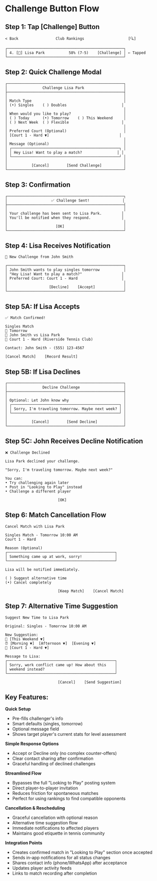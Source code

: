 # Challenge Button Flow

## Step 1: Tap [Challenge] Button
```
< Back                 Club Rankings                    [🔍]

┌─────────────────────────────────────────────────────┐
│ 4. [👤] Lisa Park           58% (7-5)    [Challenge] │ ← Tapped
└─────────────────────────────────────────────────────┘
```

## Step 2: Quick Challenge Modal
```
┌─────────────────────────────────────────────────────┐
│                Challenge Lisa Park                  │
├─────────────────────────────────────────────────────┤
│                                                     │
│ Match Type                                          │
│ (•) Singles    ( ) Doubles                         │
│                                                     │
│ When would you like to play?                        │
│ ( ) Today      (•) Tomorrow    ( ) This Weekend     │
│ ( ) Next Week  ( ) Flexible                        │
│                                                     │
│ Preferred Court (Optional)                          │
│ [Court 1 - Hard ▼]                                │
│                                                     │
│ Message (Optional)                                  │
│ ┌─────────────────────────────────────────────────┐ │
│ │ Hey Lisa! Want to play a match?                │ │
│ └─────────────────────────────────────────────────┘ │
│                                                     │
│           [Cancel]        [Send Challenge]          │
└─────────────────────────────────────────────────────┘
```

## Step 3: Confirmation
```
┌─────────────────────────────────────────────────────┐
│                    ✅ Challenge Sent!               │
├─────────────────────────────────────────────────────┤
│                                                     │
│ Your challenge has been sent to Lisa Park.         │
│ You'll be notified when they respond.              │
│                                                     │
│                      [OK]                           │
└─────────────────────────────────────────────────────┘
```

## Step 4: Lisa Receives Notification
```
🔴 New Challenge from John Smith

┌─────────────────────────────────────────────────────┐
│ John Smith wants to play singles tomorrow           │
│ "Hey Lisa! Want to play a match?"                  │
│ Preferred Court: Court 1 - Hard                    │
│                                                     │
│                   [Decline]    [Accept]             │
└─────────────────────────────────────────────────────┘
```

## Step 5A: If Lisa Accepts
```
✅ Match Confirmed!

Singles Match
📅 Tomorrow
👥 John Smith vs Lisa Park  
🎾 Court 1 - Hard (Riverside Tennis Club)

Contact: John Smith - (555) 123-4567

[Cancel Match]    [Record Result]
```

## Step 5B: If Lisa Declines
```
┌─────────────────────────────────────────────────────┐
│                Decline Challenge                    │
├─────────────────────────────────────────────────────┤
│                                                     │
│ Optional: Let John know why                         │
│ ┌─────────────────────────────────────────────────┐ │
│ │ Sorry, I'm traveling tomorrow. Maybe next week? │ │
│ └─────────────────────────────────────────────────┘ │
│                                                     │
│           [Cancel]        [Send Decline]            │
└─────────────────────────────────────────────────────┘
```

## Step 5C: John Receives Decline Notification
```
❌ Challenge Declined

Lisa Park declined your challenge.

"Sorry, I'm traveling tomorrow. Maybe next week?"

You can:
• Try challenging again later
• Post in "Looking to Play" instead
• Challenge a different player

                        [OK]
```

## Step 6: Match Cancellation Flow
```
Cancel Match with Lisa Park

Singles Match - Tomorrow 10:00 AM
Court 1 - Hard

Reason (Optional)
┌─────────────────────────────────────────────────┐
│ Something came up at work, sorry!               │
└─────────────────────────────────────────────────┘

Lisa will be notified immediately.

( ) Suggest alternative time
(•) Cancel completely

                        [Keep Match]    [Cancel Match]
```

## Step 7: Alternative Time Suggestion
```
Suggest New Time to Lisa Park

Original: Singles - Tomorrow 10:00 AM

New Suggestion:
📅 [This Weekend ▼]
⏰ [Morning ▼]  [Afternoon ▼]  [Evening ▼]
🎾 [Court 1 - Hard ▼]

Message to Lisa:
┌─────────────────────────────────────────────────┐
│ Sorry, work conflict came up! How about this    │
│ weekend instead?                                │
└─────────────────────────────────────────────────┘

                        [Cancel]    [Send Suggestion]
```

## Key Features:

**Quick Setup**
- Pre-fills challenger's info
- Smart defaults (singles, tomorrow)
- Optional message field
- Shows target player's current stats for level assessment

**Simple Response Options**
- Accept or Decline only (no complex counter-offers)
- Clear contact sharing after confirmation
- Graceful handling of declined challenges

**Streamlined Flow**
- Bypasses the full "Looking to Play" posting system
- Direct player-to-player invitation
- Reduces friction for spontaneous matches
- Perfect for using rankings to find compatible opponents

**Cancellation & Rescheduling**
- Graceful cancellation with optional reason
- Alternative time suggestion flow
- Immediate notifications to affected players
- Maintains good etiquette in tennis community

**Integration Points**
- Creates confirmed match in "Looking to Play" section once accepted
- Sends in-app notifications for all status changes
- Shares contact info (phone/WhatsApp) after acceptance
- Updates player activity feeds
- Links to match recording after completion